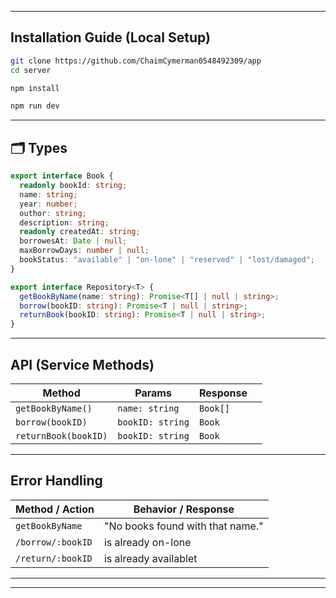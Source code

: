 <!-- מ
---

# 📦 Service – JSON Repository

## Overview -->

<!-- This project provides a simple **CRUD service** that handles `Item` objects saved in a JSON file.
It's a super light replacement for a database, good for testing, small prototypes, or simple apps. -->

---

## **Installation Guide (Local Setup)**

```bash
git clone https://github.com/ChaimCymerman0548492309/app
cd server

npm install

npm run dev
```

---

## 🗂️ **Types**

```ts
export interface Book {
  readonly bookId: string;
  name: string;
  year: number;
  outhor: string;
  description: string;
  readonly createdAt: string;
  borrowesAt: Date | null;
  maxBorrowDays: number | null;
  bookStatus: "available" | "on-lone" | "reserved" | "lost/damaged";
}

export interface Repository<T> {
  getBookByName(name: string): Promise<T[] | null | string>;
  borrow(bookID: string): Promise<T | null | string>;
  returnBook(bookID: string): Promise<T | null | string>;
}
```

---

## **API (Service Methods)**

| Method             | Params                      | Response       |            |
| ------------------ | --------------------------- | -------------- | --------------------- |
| `getBookByName()`         |            `name: string`               | `Book[]`       |       |
| `borrow(bookID)`      | `bookID: string`                | `Book ` |  |
| `returnBook(bookID)`     | `bookID: string`             | `Book`         |          |


---

<!-- ## **Storage**  

All data is stored in a local JSON file:

```
/server/src/service/data.json
```

--- -->

## **Error Handling**

| Method / Action       | Behavior / Response                                          |
| --------------------- | ------------------------------------------------------------ |
| `getBookByName`             | "No books found with that name."                      |
| `/borrow/:bookID`              | is already on-lone      |
| `/return/:bookID`              | is already availablet                   |

---

<!-- ## **Tests / Example Usage**

| Action | Input                                  | Expected Result                         |
| ------ | -------------------------------------- | --------------------------------------- |
| Create | `{ name: "Test", description: "..." }` | Returns new `Item` with id + timestamps |
| GetAll | –                                      | Returns array of all items              |
| Update | `id, { name: "Updated" }`              | Returns updated `Item`                  |
| Delete | `id`                                   | Returns `true` if deleted, else false   |

--- -->

<!-- ## **High-Level Design (HLD)**

You can check the overall architecture here:
[HLD Diagram](https://www.diagrams.net/) *(replace with your actual diagram file or link)*

--- -->

<!-- ## Notes  

* Data is stored in JSON (later can be migrated to MongoDB).  
* IDs are generated using `uuid`.  
* All items include `createdAt` and `updatedAt`.  

--- -->

---

